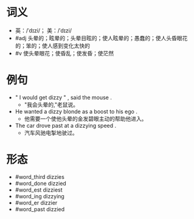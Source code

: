 # 词义
- 英：/ˈdɪzi/； 美：/ˈdɪzi/
- #adj 头晕的；眩晕的；头晕目眩的；使人眩晕的；愚蠢的；使人头昏眼花的；笨的；使人感到变化太快的
- #v 使头晕眼花；使昏乱；使发昏；使茫然
# 例句
- " I would get dizzy " , said the mouse .
	- "我会头晕的,"老鼠说。
- He wanted a dizzy blonde as a boost to his ego .
	- 他需要一个使他头晕的金发碧眼主动的帮助他进入。
- The car drove past at a dizzying speed .
	- 汽车风驰电掣地驶过。
# 形态
- #word_third dizzies
- #word_done dizzied
- #word_est dizziest
- #word_ing dizzying
- #word_er dizzier
- #word_past dizzied
